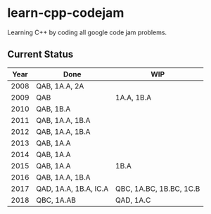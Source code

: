 # learn-cpp-codejam
Learning C++ by coding all google code jam problems.

## Current Status
|Year|Done     |WIP   |
|----|---------|------|
|2008|QAB, 1A.A, 2A|      |
|2009|QAB      |1A.A, 1B.A      |
|2010|QAB, 1B.A|      |
|2011|QAB, 1A.A, 1B.A|      |
|2012|QAB, 1A.A, 1B.A|      |
|2013|QAB, 1A.A|      |
|2014|QAB, 1A.A|      |
|2015|QAB, 1A.A|1B.A  |
|2016|QAB, 1A.A, 1B.A|      |
|2017|QAD, 1A.A, 1B.A, IC.A|QBC, 1A.BC, 1B.BC, 1C.B|
|2018|QBC, 1A.AB| QAD, 1A.C |
